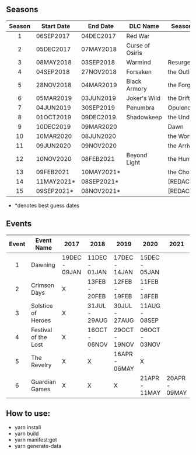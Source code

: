 ## Seasons

| Season | Start Date  | End Date    | DLC Name        | Season of    |
| :----: | ----------- | ----------- | --------------- | ------------ |
|   1    | 06SEP2017   | 04DEC2017   | Red War         |              |
|   2    | 05DEC2017   | 07MAY2018   | Curse of Osiris |              |
|   3    | 08MAY2018   | 03SEP2018   | Warmind         | Resurgence   |
|   4    | 04SEP2018   | 27NOV2018   | Forsaken        | the Outlaw   |
|   5    | 28NOV2018   | 04MAR2019   | Black Armory    | the Forge    |
|   6    | 05MAR2019   | 03JUN2019   | Joker's Wild    | the Drifter  |
|   7    | 04JUN2019   | 30SEP2019   | Penumbra        | Opulence     |
|   8    | 01OCT2019   | 09DEC2019   | Shadowkeep      | the Undying  |
|   9    | 10DEC2019   | 09MAR2020   |                 | Dawn         |
|   10   | 10MAR2020   | 08JUN2020   |                 | the Worthy   |
|   11   | 09JUN2020   | 09NOV2020   |                 | the Arrivals |
|   12   | 10NOV2020   | 08FEB2021   | Beyond Light    | the Hunt     |
|   13   | 09FEB2021   | 10MAY2021\* |                 | the Chosen   |
|   14   | 11MAY2021\* | 08SEP2021\* |                 | [REDACTED]   |
|   15   | 09SEP2021\* | 08NOV2021\* |                 | [REDACTED]   |

- \*denotes best guess dates

## Events

| Event | Event Name           | 2017          | 2018          | 2019          | 2020          | 2021          |
| :---: | -------------------- | ------------- | ------------- | ------------- | ------------- | ------------- |
|   1   | Dawning              | 19DEC - 09JAN | 11DEC - 01JAN | 17DEC - 14JAN | 15DEC - 05JAN |               |
|   2   | Crimson Days         |       X       | 13FEB - 20FEB | 12FEB - 19FEB | 11FEB - 18FEB |               |
|   3   | Solstice of Heroes   |       X       | 31JUL - 29AUG | 30JUL - 27AUG | 11AUG - 08SEP |               |
|   4   | Festival of the Lost |       X       | 16OCT - 06NOV | 29OCT - 19NOV | 06OCT - 03NOV |               |
|   5   | The Revelry          |       X       |       X       | 16APR - 06MAY |       X       |               |
|   6   | Guardian Games       |       X       |       X       |       X       | 21APR - 11MAY | 20APR - 09MAY |

## How to use:

- yarn install
- yarn build
- yarn manifest:get
- yarn generate-data
